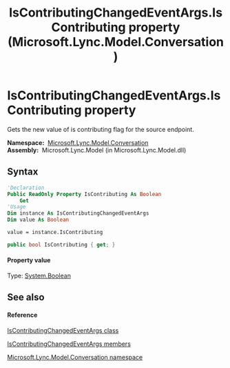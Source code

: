 ﻿---
title: IsContributingChangedEventArgs.IsContributing property  (Microsoft.Lync.Model.Conversation)
TOCTitle: 'IsContributing property '
ms:assetid: P:Microsoft.Lync.Model.Conversation.IsContributingChangedEventArgs.IsContributing_DI_3_UC_OCS14MrefLyncWPF
ms:mtpsurl: https://msdn.microsoft.com/en-us/library/microsoft.lync.model.conversation.iscontributingchangedeventargs.iscontributing_di_3_uc_ocs14mreflyncwpf(v=office.15)
ms:contentKeyID: 48602074
ms.date: 07/28/2014
mtps_version: v=office.15
f1_keywords:
- Microsoft.Lync.Model.Conversation.IsContributingChangedEventArgs.IsContributing
dev_langs:
- CSharp
- JScript
- VB
- other
---

# IsContributingChangedEventArgs.IsContributing property

Gets the new value of is contributing flag for the source endpoint.

**Namespace:**  [Microsoft.Lync.Model.Conversation](microsoft-lync-model-conversation-namespace_2.md)  
**Assembly:**  Microsoft.Lync.Model (in Microsoft.Lync.Model.dll)

## Syntax

``` vb
'Declaration
Public ReadOnly Property IsContributing As Boolean
    Get
'Usage
Dim instance As IsContributingChangedEventArgs
Dim value As Boolean

value = instance.IsContributing
```

``` csharp
public bool IsContributing { get; }
```

#### Property value

Type: [System.Boolean](http://msdn2.microsoft.com/en-us/library/a28wyd50)  

## See also

#### Reference

[IsContributingChangedEventArgs class](iscontributingchangedeventargs-class-microsoft-lync-model-conversation_2.md)

[IsContributingChangedEventArgs members](iscontributingchangedeventargs-members-microsoft-lync-model-conversation_2.md)

[Microsoft.Lync.Model.Conversation namespace](microsoft-lync-model-conversation-namespace_2.md)

